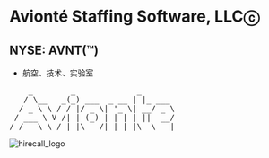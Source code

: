 # Avionté Staffing Software, LLCⓒ
## NYSE: AVNT(™)
+ 航空、技术、实验室

<pre id="output" class="d-inline-block text-left mb-0" style="overflow-y: hidden;">    _        _             _       <br>   / \__   _(_) ___  _ __ | |_ ___ <br>  / _ \ \ / / |/ _ \| '_ \| __/ _ \<br> / ___ \ V /| | (_) | | | | ||  __/<br>/_/   \_\_/ |_|\___/|_| |_|\__\___|</pre>
![hirecall_logo](https://github.com/TheProdigyLeague/Over_Scammed/assets/30985576/013381e3-0d08-4648-9ec0-fc2c705bcfe5)
